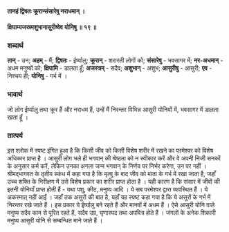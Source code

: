 #### तानहं द्विषतः क्रूरान्संसारेषु नराधमान् ।
#### क्षिपाम्यजस्रमशुभानासुरीष्वेव योनिषु ॥ १९ ॥

### शब्दार्थ

**तान्** - उन; **अहम्** - मैं; **द्विषतः** - ईर्ष्यालु; **क्रूरान्** - शरारती लोगों को; **संसारेषु** - भवसागर में; **नर-अधमान्** - अधम मनुष्यों को; **क्षिपामि** - डालता हूँ; **अजस्त्रम्** - सदैव; **अशुभान्** - अशुभ; **आसुरीषु** - आसुरी; **एव** - निश्चय ही; **योनिषु** - गर्भ में ।

### भावार्थ

जो लोग ईर्ष्यालु तथा क्रूर हैं और नराधम हैं, उन्हें मैं निरन्तर विभिन्न आसुरी योनियों में, भवसागर में डालता रहता हूँ ।

### तात्पर्य

इस श्लोक में स्पष्ट इंगित हुआ है कि किसी जीव को किसी विशेष शरीर में रखने का परमेश्वर को विशेष अधिकार प्राप्त है । आसुरी लोग भले ही भगवान् की श्रेष्ठता को न स्वीकार करें और वे अपनी निजी सनकों के अनुसार कर्म करें, लेकिन उनका अगला जन्म भगवान् के निर्णय पर निर्भर करेगा, उन पर नहीं । श्रीमद्भागवत के तृतीय स्कंध में कहा गया है कि मृत्यु के बाद जीव को माता के गर्भ में रखा जाता है, जहाँ उच्च शक्ति के निरीक्षण में उसे विशेष प्रकार का शरीर प्राप्त होता है । यही कारण है कि संसार में जीवों की इतनी योनियाँ प्राप्त होती हैं - यथा पशु, कीट, मनुष्य आदि । ये सब परमेश्वर द्वारा व्यवस्थित हैं । ये अकस्मात् नहीं आईं । जहाँ तक असुरों की बात है, यहाँ यह स्पष्ट कहा गया है कि ये असुरों के गर्भ में निरन्तर रखे जाते हैं । इस प्रकार ये ईर्ष्यालु बने रहते हैं और मानवों में अधम हैं । ऐसे आसुरी योनि वाले मनुष्य सदैव काम से पूरित रहते हैं, सदैव उग्र, घृणास्पद तथा अपवित्र होते हैं । जंगलों के अनेक शिकारी मनुष्य आसुरी योनि से सम्बन्धित माने जाते हैं ।